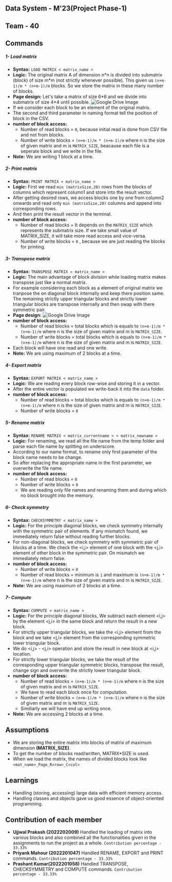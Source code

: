 ## Data System - M'23(Project Phase-1)

## Team - 40

## Commands

##### 1- Load matrix

- **Syntax:** `LOAD MATRIX < matrix_name >`
- **Logic:** The original matrix A of dimension n*n is divided into submatrix (block) of size m\*m (not strictly whenever possible). This given us `(n+m-1)/m * (n+m-1)/m` blocks. So we store the matrix in these many number of blocks.
- **Page design:** Let's take a matrix of size 6\*6 and we divide into submatrix of size 4\*4 until possible.
  ![Google Drive Image](https://drive.google.com/uc?id=1SBXM8zXjeRlGgbcOfcleKOYX6Hzr_-EJ)
- If we consider each block to be an element of the original matrix.
- The second and third parameter in naming format tell the position of block in the CSV.
- **number of block access:**
  - Number of read blocks = `0`, because initial read is done from CSV file and not from blocks.
  - Number of write blocks = `(n+m-1)/m * (n+m-1)/m` where n is the size of given matrix and m is `MATRIX_SIZE`, beacause each file is a seperate block and we write in the file.
- **Note:** We are writing 1 block at a time.

##### 2- Print matrix

- **Syntax:** `PRINT MATRIX < matrix_name >`
- **Logic:** First we read `min (matrixSize,20)` rows from the blocks of columns which represent column1 and store into the result vector.
- After getting desired rows, we access blocks one by one from column2 onwards and read only `min (matrixSize,20)` columns and append into corresponding rows.
- And then print the result vector in the terminal.
- **number of block access:**
  - Number of read blocks = It depends on the `MATRIX_SIZE` which represents the submatrix size. If we take small value of MATRIX_SIZE, it will take more read access and vice-versa.
  - Number of write blocks = `0` , because we are just reading the blocks for printing.

##### 3- Transpose matrix

- **Syntax:** `TRANSPOSE MATRIX < matrix_name >`
- **Logic:** The main advantage of block division while loading matrix makes transpose just like a normal matrix.
- For example considering each block as a element of original matrix we tranpose the on diagonal block internally and keep there position same. The remaining strictly upper triangular blocks and strictly lower triangular blocks are transpose internally and then swap with there symmetric pair.
- **Page design:**
  ![Google Drive Image](https://drive.google.com/uc?id=16tzxLYEdEOgJyLAMyI0q9l2nkCrTBeLi)
- **number of block access:**
  - Number of read blocks = total blocks which is equals to `(n+m-1)/m * (n+m-1)/m` where n is the size of given matrix and m is `MATRIX_SIZE`.
  - Number of write blocks = total blocks which is equals to `(n+m-1)/m * (n+m-1)/m` where n is the size of given matrix and m is `MATRIX_SIZE`.
- Each block will have one read and one write.
- **Note:** We are using maximum of 2 blocks at a time.

##### 4- Export matrix

- **Syntax:** `EXPORT MATRIX < matrix_name >`
- **Logic:** We are reading every block row-wise and storing it in a vector.
- After the entire vector is populated we write-back it into the `data` folder.
- **number of block access:**
  - Number of read blocks = total blocks which is equals to `(n+m-1)/m * (n+m-1)/m` where n is the size of given matrix and m is `MATRIX_SIZE`.
  - Number of write blocks = `0`

##### 5- Rename matrix

- **Syntax:** `RENAME MATRIX < matrix_currentname > < matrix_newname >`
- **Logic:** For renaming, we read all the file name from the temp folder and parse each file name by splitting on underscore.
- According to our name format, to rename only first parameter of the block name needs to be change.
- So after replacing the appropriate name in the first parameter, we overwrite the file name.
- **number of block access:**
  - Number of read blocks = `0`
  - Number of write blocks = `0`
  - We are reading only file names and renaming them and during which no block brought into the memory.

##### 6- Check symmetry

- **Syntax:** `CHECKSYMMETRY < matrix_name >`
- **Logic:** For the principle diagonal blocks, we check symmetry internally with the symmetric pair of elements. If any mismatch found, we immediately return false without reading further blocks.
- For non-diagonal blocks, we check symmetry with symmetric pair of blocks at a time. We check the <i,j> element of one block with the <j,i> element of other block in the symmetric pair. On mismatch we immediately return false.
- **number of block access:**
  - Number of write blocks = `0`
  - Number of read blocks = minimum is `1` and maximum is `(n+m-1)/m * (n+m-1)/m` where n is the size of given matrix and m is `MATRIX_SIZE`.
- **Note:** We are using maximum of 2 blocks at a time.

##### 7- Compute

- **Syntax:** `COMPUTE < matrix_name >`
- **Logic:** For the principle diagonal blocks, We subtract each element <i,j> by the element <j,i> in the same block and return the result in a new block.
- For strictly upper triangular blocks, we take the <i,j> element from the block and we take <j,i> element from the corresponding symmetric lower triangular block.
- We do <i,j> - <j,i> operation and store the result in new block at <i,j> location.
- For strictly lower triangular blocks, we take the result of the corresponding upper triangular symmetric blocks, transpose the result, change sign and overwrite the strictly lower triangular block.
- **number of block access:**
  - Number of read blocks = `(n+m-1)/m * (n+m-1)/m` where n is the size of given matrix and m is `MATRIX_SIZE`.
  - We have to read each block once for computation.
  - Number of write blocks = `(n+m-1)/m * (n+m-1)/m` where n is the size of given matrix and m is `MATRIX_SIZE`.
  - Similiarly we will have end up writing once.
- **Note:** We are accessing 2 blocks at a time.

## Assumptions

- We are storing the entire matrix into blocks of matrix of maximum dimension **(MATRIX_SIZE)**.
- To get the number of blocks read/written, MATRIX\*SIZE is used.
- When we load the matrix, the names of divided blocks look like `<mat_name>_Page_R<row>_C<col>`

## Learnings

- Handling (storing, accessing) large data with efficient memory access.
- Handling classes and objects gave us good essence of object-oriented programming.

## Contribution of each member

- **Ujjwal Prakash (2022202009)**
Handled the loading of matrix into various blocks and also combined all the functionalities given in the assignments to run the project as a whole.
`Contribution percentage - 33.33%`
- **Priyank Mahour (2022201047)**
Handled RENAME, EXPORT and PRINT commands.
`Contribution percentage - 33.33%`
- **Prashant Kumar(2022201058)**
Handled TRANSPOSE, CHECKSYMMETRY and COMPUTE commands.
`Contribution percentage - 33.33%`
